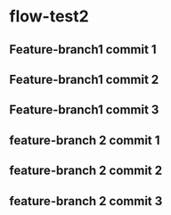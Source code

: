 # flow-test2

## Feature-branch1 commit 1
## Feature-branch1 commit 2
## Feature-branch1 commit 3

## feature-branch 2 commit 1
## feature-branch 2 commit 2
## feature-branch 2 commit 3
